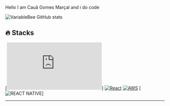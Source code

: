 Hello
I am Cauã Gomes Marçal and i do code

![VariableBee GitHub stats](https://github-readme-stats.vercel.app/api?username=cauanzinhooo&show_icons=true&theme=gotham)


## 🔥 Stacks
[![Next.js](https://img.shields.io/badge/Next.js-^12.0.0-blue?logo=next.js)]
[![React](https://img.shields.io/badge/React-^17.0.0-blue?logo=react)](https://reactjs.org/)
[![AWS](https://img.shields.io/badge/AWS-^2.0.0-orange?logo=amazon-aws)](https://aws.amazon.com/)
[![REACT NATIVE](https://img.shields.io/badge/React-20232A?style=for-the-badge&logo=react&logoColor=61DAFB)]

---


<!-- Proudly created with GPRM ( https://gprm.itsvg.in ) -->
